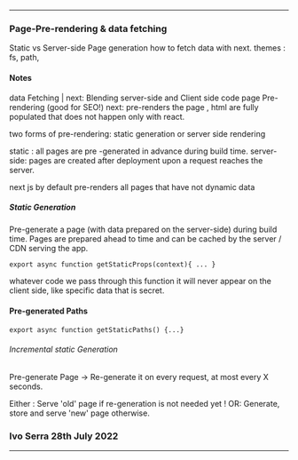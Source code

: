 -------

### Page-Pre-rendering & data fetching

Static vs Server-side Page generation
how to fetch data with next.
themes : fs, path, 

#### Notes
data Fetching | next: Blending server-side and Client side code
page Pre-rendering (good for SEO!) next: pre-renders the page , html are fully populated that does not happen only with react.

two forms of pre-rendering: static generation or server side rendering

static : all pages are pre -generated in advance during build time.
server-side: pages are created after deployment upon a request reaches the server.

next js by default pre-renders all pages that have not dynamic data
<br>

##### Static Generation
Pre-generate a page (with data prepared on the server-side) during build time.
Pages are prepared ahead to time and can be cached by the server / CDN serving the app.

```
export async function getStaticProps(context){ ... }
```
whatever code we pass through this function it will never appear on the client side, like specific data that is secret.
<br>

#### Pre-generated Paths


```
export async function getStaticPaths() {...}

```


###### Incremental static Generation
Pre-generate Page -> Re-generate it on every request, at most every X seconds.

Either : Serve 'old' page if re-generation is not needed yet !
OR: Generate, store and serve 'new' page otherwise.



### Ivo Serra 28th July 2022
-------